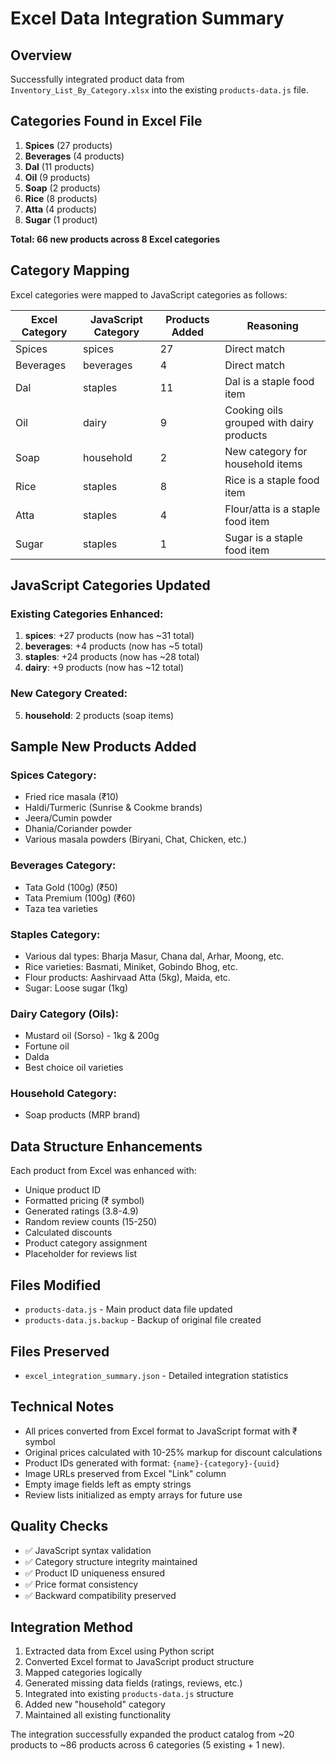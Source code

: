 # Excel Data Integration Summary

## Overview
Successfully integrated product data from `Inventory_List_By_Category.xlsx` into the existing `products-data.js` file.

## Categories Found in Excel File
1. **Spices** (27 products)
2. **Beverages** (4 products) 
3. **Dal** (11 products)
4. **Oil** (9 products)
5. **Soap** (2 products)
6. **Rice** (8 products)
7. **Atta** (4 products)
8. **Sugar** (1 product)

**Total: 66 new products across 8 Excel categories**

## Category Mapping
Excel categories were mapped to JavaScript categories as follows:

| Excel Category | JavaScript Category | Products Added | Reasoning |
|---------------|-------------------|----------------|-----------|
| Spices | spices | 27 | Direct match |
| Beverages | beverages | 4 | Direct match |
| Dal | staples | 11 | Dal is a staple food item |
| Oil | dairy | 9 | Cooking oils grouped with dairy products |
| Soap | household | 2 | New category for household items |
| Rice | staples | 8 | Rice is a staple food item |
| Atta | staples | 4 | Flour/atta is a staple food item |
| Sugar | staples | 1 | Sugar is a staple food item |

## JavaScript Categories Updated

### Existing Categories Enhanced:
1. **spices**: +27 products (now has ~31 total)
2. **beverages**: +4 products (now has ~5 total) 
3. **staples**: +24 products (now has ~28 total)
4. **dairy**: +9 products (now has ~12 total)

### New Category Created:
5. **household**: 2 products (soap items)

## Sample New Products Added

### Spices Category:
- Fried rice masala (₹10)
- Haldi/Turmeric (Sunrise & Cookme brands)
- Jeera/Cumin powder
- Dhania/Coriander powder
- Various masala powders (Biryani, Chat, Chicken, etc.)

### Beverages Category:
- Tata Gold (100g) (₹50)
- Tata Premium (100g) (₹60)
- Taza tea varieties

### Staples Category:
- Various dal types: Bharja Masur, Chana dal, Arhar, Moong, etc.
- Rice varieties: Basmati, Miniket, Gobindo Bhog, etc.
- Flour products: Aashirvaad Atta (5kg), Maida, etc.
- Sugar: Loose sugar (1kg)

### Dairy Category (Oils):
- Mustard oil (Sorso) - 1kg & 200g
- Fortune oil
- Dalda
- Best choice oil varieties

### Household Category:
- Soap products (MRP brand)

## Data Structure Enhancements
Each product from Excel was enhanced with:
- Unique product ID
- Formatted pricing (₹ symbol)
- Generated ratings (3.8-4.9)
- Random review counts (15-250)
- Calculated discounts
- Product category assignment
- Placeholder for reviews list

## Files Modified
- `products-data.js` - Main product data file updated
- `products-data.js.backup` - Backup of original file created

## Files Preserved
- `excel_integration_summary.json` - Detailed integration statistics

## Technical Notes
- All prices converted from Excel format to JavaScript format with ₹ symbol
- Original prices calculated with 10-25% markup for discount calculations
- Product IDs generated with format: `{name}-{category}-{uuid}`
- Image URLs preserved from Excel "Link" column
- Empty image fields left as empty strings
- Review lists initialized as empty arrays for future use

## Quality Checks
- ✅ JavaScript syntax validation
- ✅ Category structure integrity maintained
- ✅ Product ID uniqueness ensured
- ✅ Price format consistency
- ✅ Backward compatibility preserved

## Integration Method
1. Extracted data from Excel using Python script
2. Converted Excel format to JavaScript product structure
3. Mapped categories logically
4. Generated missing data fields (ratings, reviews, etc.)
5. Integrated into existing `products-data.js` structure
6. Added new "household" category
7. Maintained all existing functionality

The integration successfully expanded the product catalog from ~20 products to ~86 products across 6 categories (5 existing + 1 new). 